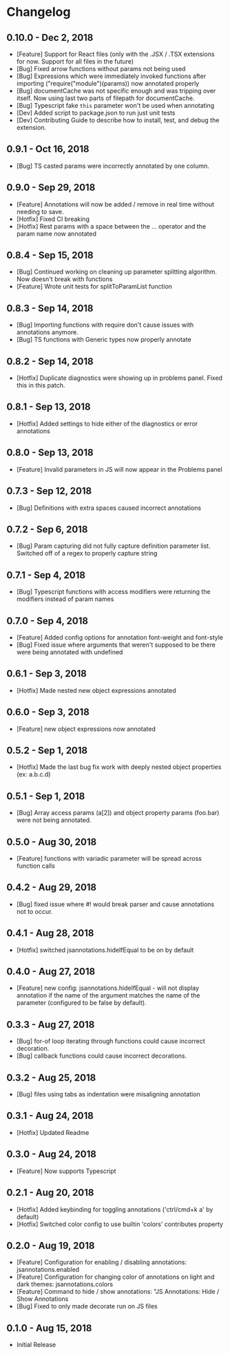# Changelog

## 0.10.0 - Dec 2, 2018
- [Feature] Support for React files (only with the .JSX / .TSX extensions for now. Support for all files in the future)
- [Bug] Fixed arrow functions without params not being used
- [Bug] Expressions which were immediately invoked functions after importing ("require("module")(params)) now annotated properly
- [Bug] documentCache was not specific enough and was tripping over itself. Now using last two parts of filepath for documentCache.
- [Bug] Typescript fake `this` parameter won't be used when annotating
- [Dev] Added script to package.json to run just unit tests
- [Dev] Contributing Guide to describe how to install, test, and debug the extension.

## 0.9.1 - Oct 16, 2018
- [Bug] TS casted params were incorrectly annotated by one column.

## 0.9.0 - Sep 29, 2018
- [Feature] Annotations will now be added / remove in real time without needing to save.
- [Hotfix] Fixed CI breaking
- [Hotfix] Rest params with a space between the ... operator and the param name now annotated

## 0.8.4 - Sep 15, 2018
- [Bug] Continued working on cleaning up parameter splitting algorithm. Now doesn't break with functions
- [Feature] Wrote unit tests for splitToParamList function

## 0.8.3 - Sep 14, 2018
- [Bug] Importing functions with require don't cause issues with annotations anymore.
- [Bug] TS functions with Generic types now properly annotate

## 0.8.2 - Sep 14, 2018
- [Hotfix] Duplicate diagnostics were showing up in problems panel. Fixed this in this patch.

## 0.8.1 - Sep 13, 2018
- [Hotfix] Added settings to hide either of the diagnostics or error annotations

## 0.8.0 - Sep 13, 2018
- [Feature] Invalid parameters in JS will now appear in the Problems panel

## 0.7.3 - Sep 12, 2018
- [Bug] Definitions with extra spaces caused incorrect annotations

## 0.7.2 - Sep 6, 2018
- [Bug] Param capturing did not fully capture definition parameter list. Switched off of a regex to properly capture string

## 0.7.1 - Sep 4, 2018
- [Bug] Typescript functions with access modifiers were returning the modifiers instead of param names

## 0.7.0 - Sep 4, 2018
- [Feature] Added config options for annotation font-weight and font-style
- [Bug] Fixed issue where arguments that weren't supposed to be there were being annotated with undefined

## 0.6.1 - Sep 3, 2018
- [Hotfix] Made nested new object expressions annotated

## 0.6.0 - Sep 3, 2018
- [Feature] new object expressions now annotated

## 0.5.2 - Sep 1, 2018
- [Hotfix] Made the last bug fix work with deeply nested object properties (ex: a.b.c.d)

## 0.5.1 - Sep 1, 2018
- [Bug] Array access params (a[2]) and object property params (foo.bar) were not being annotated.

## 0.5.0 - Aug 30, 2018
- [Feature] functions with variadic parameter will be spread across function calls

## 0.4.2 - Aug 29, 2018
- [Bug] fixed issue where #! would break parser and cause annotations not to occur.

## 0.4.1 - Aug 28, 2018
- [Hotfix] switched jsannotations.hideIfEqual to be on by default

## 0.4.0 - Aug 27, 2018
- [Feature] new config: jsannotations.hideIfEqual - will not display annotation if the name of the argument matches the name of the parameter (configured to be false by default).

## 0.3.3 - Aug 27, 2018
- [Bug] for-of loop iterating through functions could cause incorrect decoration.
- [Bug] callback functions could cause incorrect decorations.

## 0.3.2 - Aug 25, 2018
- [Bug] files using tabs as indentation were misaligning annotation

## 0.3.1 - Aug 24, 2018
- [Hotfix] Updated Readme

## 0.3.0 - Aug 24, 2018
- [Feature] Now supports Typescript

## 0.2.1 - Aug 20, 2018
- [Hotfix] Added keybinding for toggling annotations ('ctrl/cmd+k a' by default)
- [Hotfix] Switched color config to use builtin 'colors' contributes property

## 0.2.0 - Aug 19, 2018
- [Feature] Configuration for enabling / disabling annotations: jsannotations.enabled
- [Feature] Configuration for changing color of annotations on light and dark themes: jsannotations.colors
- [Feature] Command to hide / show annotations: "JS Annotations: Hide / Show Annotations
- [Bug] Fixed to only made decorate run on JS files

## 0.1.0 - Aug 15, 2018
- Initial Release